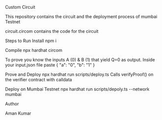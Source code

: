 Custom Circuit

This repository contains the circuit and the deployment process of mumbai Testnet

circuit.circom contains the code for the circuit

Steps to Run
Install
npm i

Compile
npx hardhat circom

To prove you know the inputs A (0) & B (1) that yield Q=0 as output.
Inside your input.json file paste { "a": "0", "b": "1" }

Prove and Deploy
npx hardhat run scripts/deploy.ts Calls verifyProof() on the verifier contract with calldata

Deploy on Mumbai Testnet
npx hardhat run scripts/depoly.ts --network mumbai

Author

Aman Kumar	
